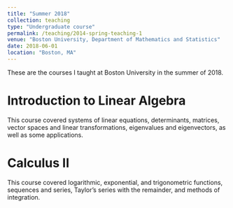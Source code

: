```yaml
---
title: "Summer 2018"
collection: teaching
type: "Undergraduate course"
permalink: /teaching/2014-spring-teaching-1
venue: "Boston University, Department of Mathematics and Statistics"
date: 2018-06-01
location: "Boston, MA"
---
```


These are the courses I taught at Boston University in the summer of 2018.

Introduction to Linear Algebra
======
This course covered systems of linear equations, determinants, matrices, vector spaces and
linear transformations, eigenvalues and eigenvectors, as well as some applications.

Calculus II
======
This course covered logarithmic, exponential, and trigonometric functions, sequences and series, Taylor’s series
with the remainder, and methods of integration.
